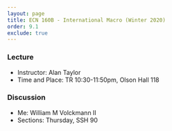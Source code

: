 ```yaml
---
layout: page
title: ECN 160B - International Macro (Winter 2020)
order: 9.1
exclude: true
---
```


### Lecture
* Instructor: Alan Taylor
* Time and Place: TR 10:30-11:50pm, Olson Hall 118


### Discussion
* Me: William M Volckmann II
* Sections: Thursday, SSH 90
